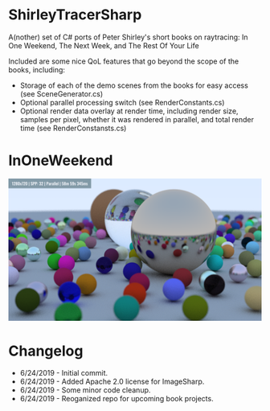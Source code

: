 # ShirleyTracerSharp
A(nother) set of C# ports of Peter Shirley's short books on raytracing: In One Weekend, The Next Week, and The Rest Of Your Life

Included are some nice QoL features that go beyond the scope of the books, including:
- Storage of each of the demo scenes from the books for easy access (see SceneGenerator.cs)
- Optional parallel processing switch (see RenderConstants.cs)
- Optional render data overlay at render time, including render size, samples per pixel, whether it was rendered in parallel, and total render time (see RenderConstansts.cs)

# InOneWeekend
![InOneWeekend Render Example](https://github.com/SCLDGit/ShirleyTracerSharp/blob/master/InOneWeekend/ExampleImage/ExampleRender.png)

# Changelog

- 6/24/2019 - Initial commit.
- 6/24/2019 - Added Apache 2.0 license for ImageSharp.
- 6/24/2019 - Some minor code cleanup.
- 6/24/2019 - Reoganized repo for upcoming book projects.
